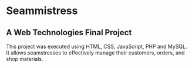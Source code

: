 # Seammistress
## A Web Technologies Final Project

This project was executed using HTML, CSS, JavaScript, PHP and MySQL. It allows seamstresses to effectively manage their customers, orders, and shop materials.
